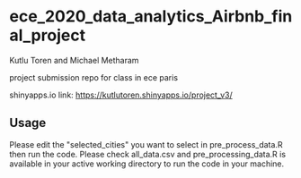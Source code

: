 # ece_2020_data_analytics_Airbnb_final_project
Kutlu Toren and Michael Metharam

project submission repo for class in ece paris

shinyapps.io link: https://kutlutoren.shinyapps.io/project_v3/

## Usage
Please edit the "selected_cities" you want to select in pre_process_data.R then run the code. Please check all_data.csv and pre_processing_data.R is available in your active working directory to run the code in your machine. 
